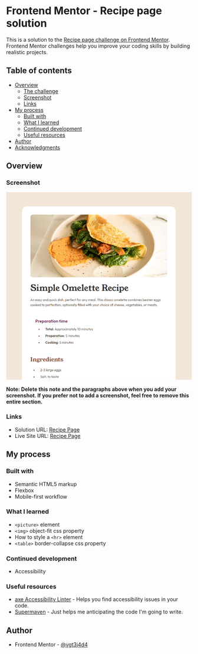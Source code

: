 # Frontend Mentor - Recipe page solution

This is a solution to the [Recipe page challenge on Frontend Mentor](https://www.frontendmentor.io/challenges/recipe-page-KiTsR8QQKm). Frontend Mentor challenges help you improve your coding skills by building realistic projects.

## Table of contents

- [Overview](#overview)
  - [The challenge](#the-challenge)
  - [Screenshot](#screenshot)
  - [Links](#links)
- [My process](#my-process)
  - [Built with](#built-with)
  - [What I learned](#what-i-learned)
  - [Continued development](#continued-development)
  - [Useful resources](#useful-resources)
- [Author](#author)
- [Acknowledgments](#acknowledgments)

## Overview

### Screenshot

![](./screenshot.png)

**Note: Delete this note and the paragraphs above when you add your screenshot. If you prefer not to add a screenshot, feel free to remove this entire section.**

### Links

- Solution URL: [Recipe Page](https://github.com/vgt3j4d4/frontendmentor/tree/main/challenges/recipe-page)
- Live Site URL: [Recipe Page](https://frontendmentor-gonzalotejada.netlify.app/recipe-page)

## My process

### Built with

- Semantic HTML5 markup
- Flexbox
- Mobile-first workflow

### What I learned

- `<picture>` element
- `<img>` object-fit css property
- How to style a `<hr>` element
- `<table>` border-collapse css property

### Continued development

- Accessibility

### Useful resources

- [axe Accessibility Linter](https://marketplace.visualstudio.com/items?itemName=deque-systems.vscode-axe-linter) - Helps you find accessibility issues in your code.
- [Supermaven](https://marketplace.visualstudio.com/items?itemName=supermaven.supermaven) - Just helps me anticipating the code I'm going to write.

## Author

- Frontend Mentor - [@vgt3j4d4](https://www.frontendmentor.io/profile/vgt3j4d4)
